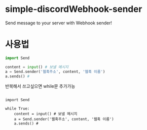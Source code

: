 # simple-discordWebhook-sender
Send message to your server with Webhook sender!

# 사용법
```python
import Send

content = input() # 보낼 메시지
a = Send.sender('웹훅주소', content, '웹훅 이름')
a.sends() # 
```

반복해서 쓰고싶으면 while문 추가가능
```

import Send

while True:
    content = input() # 보낼 메시지
    a = Send.sender('웹훅주소', content, '웹훅 이름')
    a.sends() # 
```
